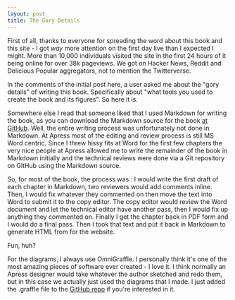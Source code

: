 ```yaml
---
layout: post
title: The Gory Details
---
```

First of all, thanks to everyone for spreading the word about this book and this site - I got _way_ more attention on the first day live than I expected I might.  More than 10,000 individuals visited the site in the first 24 hours of it being online for over 38k pageviews.  We got on Hacker News, Reddit and Delicious Popular aggregators, not to mention the Twitterverse.

In the comments of the initial post here, a user asked me about the "gory details" of writing this book. Specifically about "what tools you used to create the book and its figures".  So here it is.

Somewhere else I read that someone liked that I used Markdown for writing the book, as you can download the Markdown source for the book <a href="http://github.com/progit/progit">at GitHub</a>.  Well, the entire writing process was unfortunately not done in Markdown.  At Apress most of the editing and review process is still MS Word centric.  Since I threw hissy fits at Word for the first few chapters the very nice people at Apress allowed me to write the remainder of the book in Markdown initially and the technical reviews were done via a Git repository on GitHub using the Markdown source.

So, for most of the book, the process was : I would write the first draft of each chapter in Markdown, two reviewers would add comments inline.  Then, I would fix whatever they commented on then move the text into Word to submit it to the copy editor.  The copy editor would review the Word document and let the technical editor have another pass, then I would fix up anything they commented on.  Finally I get the chapter back in PDF form and I would do a final pass.  Then I took that text and put it back in Markdown to generate HTML from for the website.

Fun, huh?

For the diagrams, I always use OmniGraffle.  I personally think it's one of the most amazing pieces of software ever created - I love it.  I think normally an Apress designer would take whatever the author sketched and redo them, but in this case we actually just used the diagrams that I made.  I just added the .graffle file to the <a href="http://github.com/progit/progit">GitHub repo</a> if you're interested in it.